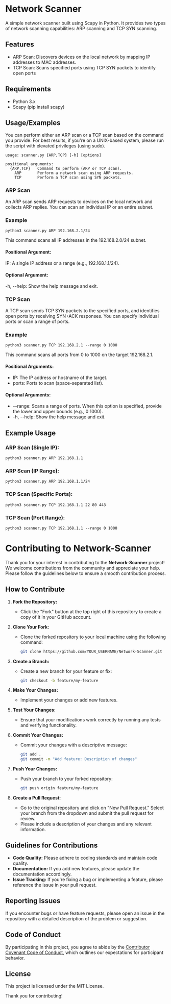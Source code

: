 # Network Scanner

A simple network scanner built using Scapy in Python. It provides two types of network scanning capabilities: ARP scanning and TCP SYN scanning.


## Features

- ARP Scan: Discovers devices on the local network by mapping IP addresses to MAC addresses.
- TCP Scan: Scans specified ports using TCP SYN packets to identify open ports

## Requirements
- Python 3.x
- Scapy (pip install scapy)

  
## Usage/Examples

You can perform either an ARP scan or a TCP scan based on the command you provide. For best results, if you're on a UNIX-based system, please run the script with elevated privileges (using sudo).

``` 
usage: scanner.py {ARP,TCP} [-h] [options]

positional arguments:
  {ARP,TCP}   Command to perform (ARP or TCP scan).
    ARP       Perform a network scan using ARP requests.
    TCP       Perform a TCP scan using SYN packets.
```

### ARP Scan
An ARP scan sends ARP requests to devices on the local network and collects ARP replies. You can scan an individual IP or an entire subnet.

### Example

```
python3 scanner.py ARP 192.168.2.1/24

````

This command scans all IP addresses in the 192.168.2.0/24 subnet.

#### Positional Argument:

IP: A single IP address or a range (e.g., 192.168.1.1/24).

#### Optional Argument:

-h, --help: Show the help message and exit.

### TCP Scan
A TCP scan sends TCP SYN packets to the specified ports, and identifies open ports by receiving SYN+ACK responses. You can specify individual ports or scan a range of ports.

### Example

```
python3 scanner.py TCP 192.168.2.1 --range 0 1000

````

This command scans all ports from 0 to 1000 on the target 192.168.2.1.

#### Positional Arguments:

- IP: The IP address or hostname of the target.
- ports: Ports to scan (space-separated list).
 
#### Optional Arguments:

- --range: Scans a range of ports. When this option is specified, provide the lower and upper bounds (e.g., 0 1000).
- -h, --help: Show the help message and exit.

## Example Usage

### ARP Scan (Single IP):
```
python3 scanner.py ARP 192.168.1.1
```

### ARP Scan (IP Range):
```
python3 scanner.py ARP 192.168.1.1/24
```

### TCP Scan (Specific Ports):
```
python3 scanner.py TCP 192.168.1.1 22 80 443
```

### TCP Scan (Port Range):

```
python3 scanner.py TCP 192.168.1.1 --range 0 1000
```


# Contributing to Network-Scanner

Thank you for your interest in contributing to the **Network-Scanner** project! We welcome contributions from the community and appreciate your help. Please follow the guidelines below to ensure a smooth contribution process.

## How to Contribute

1. **Fork the Repository:**
   - Click the "Fork" button at the top right of this repository to create a copy of it in your GitHub account.

2. **Clone Your Fork:**
   - Clone the forked repository to your local machine using the following command:
     ```bash
     git clone https://github.com/YOUR_USERNAME/Network-Scanner.git
     ```

3. **Create a Branch:**
   - Create a new branch for your feature or fix:
     ```bash
     git checkout -b feature/my-feature
     ```

4. **Make Your Changes:**
   - Implement your changes or add new features.

5. **Test Your Changes:**
   - Ensure that your modifications work correctly by running any tests and verifying functionality.

6. **Commit Your Changes:**
   - Commit your changes with a descriptive message:
     ```bash
     git add .
     git commit -m "Add feature: Description of changes"
     ```

7. **Push Your Changes:**
   - Push your branch to your forked repository:
     ```bash
     git push origin feature/my-feature
     ```

8. **Create a Pull Request:**
   - Go to the original repository and click on "New Pull Request." Select your branch from the dropdown and submit the pull request for review.
   - Please include a description of your changes and any relevant information.

## Guidelines for Contributions

- **Code Quality:** Please adhere to coding standards and maintain code quality.
- **Documentation:** If you add new features, please update the documentation accordingly.
- **Issue Tracking:** If you're fixing a bug or implementing a feature, please reference the issue in your pull request.

## Reporting Issues

If you encounter bugs or have feature requests, please open an issue in the repository with a detailed description of the problem or suggestion.

## Code of Conduct

By participating in this project, you agree to abide by the [Contributor Covenant Code of Conduct](https://www.contributor-covenant.org/version/2/0/code_of_conduct/), which outlines our expectations for participant behavior.

## License

This project is licensed under the MIT License.

Thank you for contributing!
